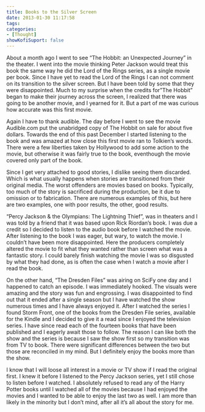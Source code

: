 ```yaml
---
title: Books to the Silver Screen
date: 2013-01-30 11:17:58
tags:
categories: 
- [Thought]
showKofiSuport: false
---
```

About a month ago I went to see “The Hobbit: an Unexpected Journey” in the theater.  I went into the movie thinking Peter Jackson would treat this book the same way he did the Lord of the Rings series, as a single movie per book.  Since I have yet to read the Lord of the Rings I can not comment on its transition to the silver screen.<!-- more --> But I have been told by some that they were disappointed.  Much to my surprise when the credits for”The Hobbit” began to make their journey across the screen, I realized that there was going to be another movie, and I yearned for it.  But a part of me was curious how accurate was this first movie.  

Again I have to thank audible. The day before I went to see the movie Audible.com put the unabridged copy of The Hobbit on sale for about five dollars.  Towards the end of this past December I started listening to the book and was amazed at how close this first movie ran to Tolkien’s words.  There were a few liberties taken by Hollywood to add some action to the movie, but otherwise it was fairly true to the book, eventhough the movie covered only part of the book.  

Since I get very attached to good stories, I dislike seeing them discarded.  Which is what usually happens when stories are transitioned from their original media.  The worst offenders are movies based on books.  Typically, too much of the story is sacrificed during the production, be it due to omission or to fabrication.  There are numerous examples of this, but here are two examples, one with poor results, the other, good results.

“Percy Jackson & the Olympians: The Lightning Thief”, was in theaters and I was told by a friend that it was based upon Rick Riordan’s book.  I was due a credit so I decided to listen to the audio book before I watched the movie.  After listening to the book I was eager, but wary, to watch the movie. I couldn’t have been more disappointed.  Here the producers completely altered the movie to fit what they wanted rather than screen what was a fantastic story.  I could barely finish watching the movie I was so disgusted by what they had done, as is often the case when I watch a movie after I read the book.

On the other hand, “The Dresden Files” was airing on SciFy one day and I happened to catch an episode. I was immediately hooked.  The visuals were amazing and the story was fun and engrossing. I was disappointed to find out that it ended after a single season but I have watched the show numerous times and I have always enjoyed it.  After I watched the series I found Storm Front, one of the books from the Dresden File series, available for the Kindle and I decided to give it a read since I enjoyed the television series.  I have since read each of the fourteen books that have been published and I eagerly await those to follow.  The reason I can like both the show and the series is because I saw the show first so my transition was from TV to book.  There were significant differences between the two but those are reconciled in my mind.  But I definitely enjoy the books more than the show.

I know that I will loose all interest in a movie or TV show if I read the original first.  I knew it before I listened to the Percy Jackson series, yet I still chose to listen before I watched.  I absolutely refused to read any of the Harry Potter books until I watched all of the movies because I had enjoyed the movies and I wanted to be able to enjoy the last two as well.  I am more than likely in the minority but I don’t mind, after all it’s all about the story for me.